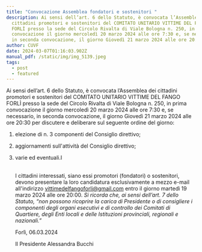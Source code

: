 ```yaml
---
title: "Convocazione Assemblea fondatori e sostenitori "
description: Ai sensi dell’art. 6 dello Statuto, è convocata l’Assemblea dei
  cittadini promotori e sostenitori del COMITATO UNITARIO VITTIME DEL FANGO
  FORLÌ presso la sede del Circolo Rivalta di Viale Bologna n. 250, in prima
  convocazione il giorno mercoledì 20 marzo 2024 alle ore 7:30 e, se necessario,
  in seconda convocazione, il giorno Giovedì 21 marzo 2024 alle ore 20:30
author: CUVF
date: 2024-03-07T01:16:03.902Z
manual_pdf: /static/img/img_5139.jpeg
tags:
  - post
  - featured
---
```

Ai sensi dell’art. 6 dello Statuto, è convocata l’Assemblea dei cittadini promotori e
sostenitori del COMITATO UNITARIO VITTIME DEL FANGO FORLÌ presso la sede del
Circolo Rivalta di Viale Bologna n. 250, in prima convocazione il giorno mercoledì
20 marzo 2024 alle ore 7:30 e, se necessario, in seconda convocazione, il giorno
Giovedì 21 marzo 2024 alle ore 20:30
per discutere e deliberare sul seguente ordine del giorno:

1. elezione di n. 3 componenti del Consiglio direttivo;
2. aggiornamenti sull'attività del Consiglio direttivo;
3. varie ed eventuali.I

   \
   I cittadini interessati, siano essi promotori (fondatori) o sostenitori, devono
   presentare la loro candidatura esclusivamente a mezzo e-mail
   all'indirizzo vittimedelfangoforli@gmail.com entro il giorno martedì 19 marzo 2024
   alle ore 20:00.
   *Si ricorda che, ai sensi dell’art. 7 dello Statuto, “non possono ricoprire la carica di
   Presidente o di consigliere i componenti degli organi esecutivi e di controllo dei
   Comitati di Quartiere, degli Enti locali e delle Istituzioni provinciali, regionali e
   nazionali.”*


   Forlì, 06.03.2024


   Il Presidente
   Alessandra Bucchi